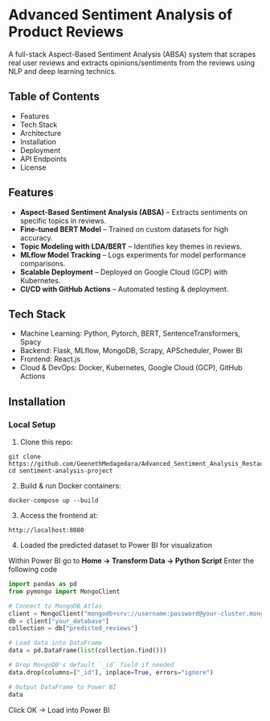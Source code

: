 # Advanced Sentiment Analysis of Product Reviews

A full-stack Aspect-Based Sentiment Analysis (ABSA) system that scrapes real user reviews and extracts opinions/sentiments from the reviews using NLP and deep learning technics.

## Table of Contents

- Features
- Tech Stack
- Architecture
- Installation
- Deployment
- API Endpoints
- License

## Features

- **Aspect-Based Sentiment Analysis (ABSA)** – Extracts sentiments on specific topics in reviews.
- **Fine-tuned BERT Model** – Trained on custom datasets for high accuracy.
- **Topic Modeling with LDA/BERT** – Identifies key themes in reviews.
- **MLflow Model Tracking** – Logs experiments for model performance comparisons.
- **Scalable Deployment** – Deployed on Google Cloud (GCP) with Kubernetes.
- **CI/CD with GitHub Actions** – Automated testing & deployment.

## Tech Stack

- Machine Learning: Python, Pytorch, BERT, SentenceTransformers, Spacy
- Backend: Flask, MLflow, MongoDB, Scrapy, APScheduler, Power BI
- Frontend: React.js
- Cloud & DevOps: Docker, Kubernetes, Google Cloud (GCP), GitHub Actions

## Installation

### Local Setup

1. Clone this repo:

```
git clone https://github.com/GeenethMedagedara/Advanced_Sentiment_Analysis_Restaurant_Reviews.git
cd sentiment-analysis-project
```

2. Build & run Docker containers:

```
docker-compose up --build
```

3. Access the frontend at:

```
http://localhost:8080
```

4. Loaded the predicted dataset to Power BI for visualization

Within Power BI go to **Home -> Transform Data -> Python Script**
Enter the following code

```python
import pandas as pd
from pymongo import MongoClient

# Connect to MongoDB Atlas
client = MongoClient("mongodb+srv://username:password@your-cluster.mongodb.net/")
db = client["your_database"]
collection = db["predicted_reviews"]

# Load data into DataFrame
data = pd.DataFrame(list(collection.find()))

# Drop MongoDB's default `_id` field if needed
data.drop(columns=["_id"], inplace=True, errors="ignore")

# Output DataFrame to Power BI
data
```
Click OK → Load into Power BI
